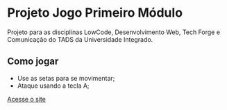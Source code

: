 # Projeto Jogo Primeiro Módulo
Projeto para as disciplinas LowCode, Desenvolvimento Web, Tech Forge e Comunicação do TADS da Universidade Integrado.

## Como jogar
* Use as setas para se movimentar;
* Ataque usando a tecla A;

[Acesse o site](https://projeto-jogo-blush.vercel.app/index3.html)
